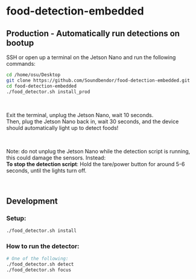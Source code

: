 # food-detection-embedded

## Production - Automatically run detections on bootup

SSH or open up a terminal on the Jetson Nano and run the following commands:

```bash
cd /home/osu/Desktop
git clone https://github.com/Soundbendor/food-detection-embedded.git
cd food-detection-embedded
./food_detector.sh install_prod
```

<br>

Exit the terminal, unplug the Jetson Nano, wait 10 seconds. <br>
Then, plug the Jetson Nano back in, wait 30 seconds, and the device should automatically light up to detect foods!

<br>

Note: do not unplug the Jetson Nano while the detection script is running, this could damage the sensors. Instead: <br>
**To stop the detection script**: Hold the tare/power button for around 5-6 seconds, until the lights turn off. <br>

<br>

## Development

### Setup:
```bash
./food_detector.sh install
```

### How to run the detector:
```bash
# One of the following:
./food_detector.sh detect
./food_detector.sh focus
```
